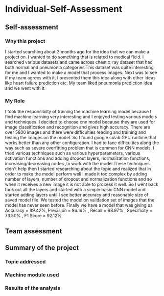 # Individual-Self-Assessment

## Self-assessment
### Why this project
I started searching about 3 months ago for the idea that we can make a project on. I wanted to do something that is related to medical field. I searched various datasets and came across chest x_ray dataset that had both normal and pneumonia categories.This dataset was quite interesting for me and I wanted to make a model that process images.
Next was to see if my team agrees with it, I presented them this idea along with other ideas like heart failure prediction etc. My team liked pneumonia prediction idea and we went with it.
### My Role
I took the responsibilty of training the machine learning model because I find machine learning very interesting and I enjoyed testing various models and techniques. I decided to choose cnn model because they are  used for image classification and recognition and gives high accuracy.
There are over 5800 images and there were difficulties reading and training and testing the images on the model. So I found google colab GPU runtime that works better than any other configuration.
I had to face difficulties along the way such as severe overfitting problem that is common for CNN models. I tried various techniques such as various hyperparameters, various activation functions and adding dropout layers, normalization functions, increasing/decreasing nodes ,to work with the model.These techniques didn't help then I started researching about the topic and realized that in order to make the model perform well I made it too complex by adding number of layers, number of dropout and normalization functions and so when it receives a new image it is not able to process it well.
So I went back took out all the layers and started with a simple basic CNN model and started adding layers until I see better accuracy and reasonable size of saved model file.
We tested the model on validation set of images that the model has never seen before.
Finally we have a model that was giving us Accuracy = 89.42%, Precision = 86.16% , Recall = 98.97% , Specificity = 73.50% , F1 Score = 92.12%

## Team assessment



## Summary of the project
### Topic addressed
### Machine module used
### Results of the analysis
